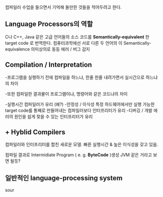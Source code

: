 


컴파일러 수업을 들으면서 기억해 둘만한 것들을 적어두려고 한다.

## Language Processors의 역할

C나 C++, Java 같은 고급 언어들의 소스 코드를
**Semantically-equivalent** 한 target code 로 번역한다. 
컴퓨터과학에선 서로 다른 두 언어의 이 Semantically-equivalence 의미상의로 동등
에러 / 버그 감지

## Compilation  /  Interpretation

 
-프로그램을 실행하기 전에 컴파일을 하느냐, 한줄 한줄 내려가면서 실시간으로 하느냐의 차이

-또한 컴파일한 결과물이 프로그램이냐, 명령어와 같은 코드냐의 차이

-실행시간 
	컴파일러가 유리 (왜?)
-안정성 / 이식성
	특정 하드웨어에서만 실행 가능한 target code를 통째로 만들어내는 컴파일러보다 인터프리터가 유리
-디버깅 / 개발
	에러의 원인을 쉽게 찾을 수 있는 인터프리터가 유리

## + Hyblid Compilers
컴파일러와 인터프리터를 합친 새로운 모델. 빠른 실행시간 & 높은 이식성을 갖고 있음.

컴파일 결과로 Intermidiate Program ( e. g. **ByteCode** )생성
JVM 같은 거라고 보면 될듯?

## 일반적인 language-processing system 

sour





 


	
<!--stackedit_data:
eyJoaXN0b3J5IjpbMTc2NzA0NzUzNiwtNDAzNzg3MzgzLC0xND
E2NzgzMDcwXX0=
-->